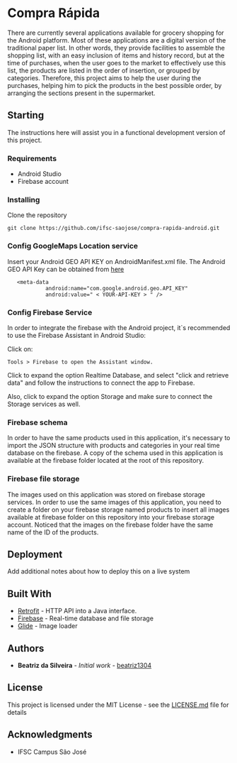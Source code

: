 # Compra Rápida

There are currently several applications available for grocery shopping for the Android platform. Most of these applications are a digital version of the traditional paper list. In other words, they provide facilities to assemble the shopping list, with an easy inclusion of items and history record, but at the time of purchases, when the user goes to the market to effectively use this list, the products are listed in the order of insertion, or grouped by categories. Therefore, this project aims to help the user during the purchases, helping him to pick the products in the best possible order, by arranging the sections present in the supermarket.

## Starting

The instructions here will assist you in a functional development version of this project.

### Requirements

* Android Studio
* Firebase account

### Installing

Clone the repository
```
git clone https://github.com/ifsc-saojose/compra-rapida-android.git
```
### Config GoogleMaps Location service

Insert your Android GEO API KEY on AndroidManifest.xml file.
The Android GEO API Key can be obtained from [here](https://developers.google.com/maps/documentation/geocoding/get-api-key)
```
   <meta-data
            android:name="com.google.android.geo.API_KEY"
            android:value=" < YOUR-API-KEY > " />
```
### Config Firebase Service
In order to integrate the firebase with the Android project, it`s recommended to use the Firebase Assistant in Android Studio:

Click on:
```
Tools > Firebase to open the Assistant window.
```
Click to expand the option Realtime Database, and select "click and retrieve data" and follow the instructions to connect the app to Firebase.

Also, click to expand the option Storage and make sure to connect the Storage services as well.

### Firebase schema

In order to have the same products used in this application, it's necessary to import the JSON structure with products and categories in your real time database on the firebase.
A copy of the schema used in this application is available at the firebase folder located at the root of this repository.

### Firebase file storage

The images used on this application was stored on firebase storage services. In order to use the same images of this application, you need to create a folder on your firebase storage named products to insert all images available at firebase folder on this repository into your firebase storage account.
Noticed that the images on the firebase folder have the same name of the ID of the products.


## Deployment

Add additional notes about how to deploy this on a live system

## Built With

* [Retrofit](http://square.github.io/retrofit/) - HTTP API into a Java interface.
* [Firebase](https://firebase.google.com/) - Real-time database and file storage
* [Glide](https://github.com/bumptech/glide/) - Image loader

## Authors

* **Beatriz da Silveira** - *Initial work* - [beatriz1304](https://github.com/beatriz1304)

## License

This project is licensed under the MIT License - see the [LICENSE.md](LICENSE.md) file for details

## Acknowledgments

* IFSC Campus São José 

